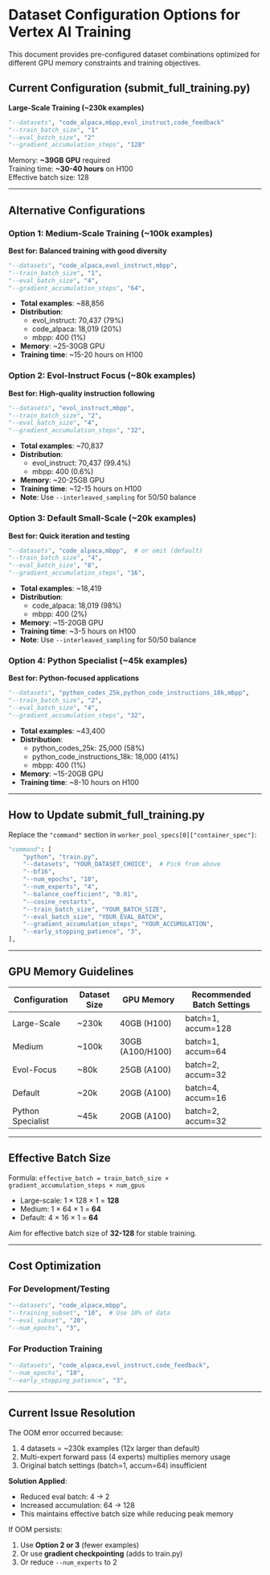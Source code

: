 # Dataset Configuration Options for Vertex AI Training

This document provides pre-configured dataset combinations optimized for different GPU memory constraints and training objectives.

## Current Configuration (submit_full_training.py)

**Large-Scale Training (~230k examples)**
```python
"--datasets", "code_alpaca,mbpp,evol_instruct,code_feedback"
"--train_batch_size", "1"
"--eval_batch_size", "2"
"--gradient_accumulation_steps", "128"
```

Memory: **~39GB GPU** required  
Training time: **~30-40 hours** on H100  
Effective batch size: 128

---

## Alternative Configurations

### Option 1: Medium-Scale Training (~100k examples)
**Best for: Balanced training with good diversity**

```python
"--datasets", "code_alpaca,evol_instruct,mbpp",
"--train_batch_size", "1",
"--eval_batch_size", "4",
"--gradient_accumulation_steps", "64",
```

- **Total examples**: ~88,856
- **Distribution**: 
  - evol_instruct: 70,437 (79%)
  - code_alpaca: 18,019 (20%)
  - mbpp: 400 (1%)
- **Memory**: ~25-30GB GPU
- **Training time**: ~15-20 hours on H100

### Option 2: Evol-Instruct Focus (~80k examples)
**Best for: High-quality instruction following**

```python
"--datasets", "evol_instruct,mbpp",
"--train_batch_size", "2",
"--eval_batch_size", "4",
"--gradient_accumulation_steps", "32",
```

- **Total examples**: ~70,837
- **Distribution**: 
  - evol_instruct: 70,437 (99.4%)
  - mbpp: 400 (0.6%)
- **Memory**: ~20-25GB GPU
- **Training time**: ~12-15 hours on H100
- **Note**: Use `--interleaved_sampling` for 50/50 balance

### Option 3: Default Small-Scale (~20k examples)
**Best for: Quick iteration and testing**

```python
"--datasets", "code_alpaca,mbpp",  # or omit (default)
"--train_batch_size", "4",
"--eval_batch_size", "8",
"--gradient_accumulation_steps", "16",
```

- **Total examples**: ~18,419
- **Distribution**:
  - code_alpaca: 18,019 (98%)
  - mbpp: 400 (2%)
- **Memory**: ~15-20GB GPU
- **Training time**: ~3-5 hours on H100
- **Note**: Use `--interleaved_sampling` for 50/50 balance

### Option 4: Python Specialist (~45k examples)
**Best for: Python-focused applications**

```python
"--datasets", "python_codes_25k,python_code_instructions_18k,mbpp",
"--train_batch_size", "2",
"--eval_batch_size", "4",
"--gradient_accumulation_steps", "32",
```

- **Total examples**: ~43,400
- **Distribution**:
  - python_codes_25k: 25,000 (58%)
  - python_code_instructions_18k: 18,000 (41%)
  - mbpp: 400 (1%)
- **Memory**: ~15-20GB GPU
- **Training time**: ~8-10 hours on H100

---

## How to Update submit_full_training.py

Replace the `"command"` section in `worker_pool_specs[0]["container_spec"]`:

```python
"command": [
    "python", "train.py",
    "--datasets", "YOUR_DATASET_CHOICE",  # Pick from above
    "--bf16", 
    "--num_epochs", "10",
    "--num_experts", "4",
    "--balance_coefficient", "0.01",
    "--cosine_restarts",
    "--train_batch_size", "YOUR_BATCH_SIZE",
    "--eval_batch_size", "YOUR_EVAL_BATCH",
    "--gradient_accumulation_steps", "YOUR_ACCUMULATION",
    "--early_stopping_patience", "3",
],
```

---

## GPU Memory Guidelines

| Configuration | Dataset Size | GPU Memory | Recommended Batch Settings |
|--------------|-------------|-----------|---------------------------|
| Large-Scale | ~230k | 40GB (H100) | batch=1, accum=128 |
| Medium | ~100k | 30GB (A100/H100) | batch=1, accum=64 |
| Evol-Focus | ~80k | 25GB (A100) | batch=2, accum=32 |
| Default | ~20k | 20GB (A100) | batch=4, accum=16 |
| Python Specialist | ~45k | 20GB (A100) | batch=2, accum=32 |

---

## Effective Batch Size

Formula: `effective_batch = train_batch_size × gradient_accumulation_steps × num_gpus`

- Large-scale: 1 × 128 × 1 = **128**
- Medium: 1 × 64 × 1 = **64**
- Default: 4 × 16 × 1 = **64**

Aim for effective batch size of **32-128** for stable training.

---

## Cost Optimization

### For Development/Testing
```python
"--datasets", "code_alpaca,mbpp",
"--training_subset", "10",  # Use 10% of data
"--eval_subset", "20",
"--num_epochs", "3",
```

### For Production Training
```python
"--datasets", "code_alpaca,evol_instruct,code_feedback",
"--num_epochs", "10",
"--early_stopping_patience", "3",
```

---

## Current Issue Resolution

The OOM error occurred because:
1. 4 datasets = ~230k examples (12x larger than default)
2. Multi-expert forward pass (4 experts) multiplies memory usage
3. Original batch settings (batch=1, accum=64) insufficient

**Solution Applied**: 
- Reduced eval batch: 4 → 2
- Increased accumulation: 64 → 128
- This maintains effective batch size while reducing peak memory

If OOM persists:
1. Use **Option 2 or 3** (fewer examples)
2. Or use **gradient checkpointing** (adds to train.py)
3. Or reduce `--num_experts` to 2
